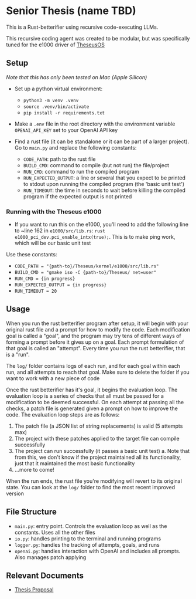 # Senior Thesis (name TBD)

This is a Rust-betterifier using recursive code-executing LLMs.

This recursive coding agent was created to be modular, but was specifically tuned for the e1000 driver of [TheseusOS](https://github.com/theseus-os/Theseus)

## Setup

_Note that this has only been tested on Mac (Apple Silicon)_

- Set up a python virtual environment:

  - `python3 -m venv .venv`
  - `source .venv/bin/activate`
  - `pip install -r requirements.txt`

- Make a `.env` file in the root directory with the environment variable `OPENAI_API_KEY` set to your OpenAI API key
- Find a rust file (it can be standalone or it can be part of a larger project). Go to `main.py` and replace the following constants:
  - `CODE_PATH`: path to the rust file
  - `BUILD_CMD`: command to compile (but not run) the file/project
  - `RUN_CMD`: command to run the compiled program
  - `RUN_EXPECTED_OUTPUT`: a line or several that you expect to be printed to stdout upon running the compiled program (the 'basic unit test')
  - `RUN_TIMEOUT`: the time in seconds to wait before killing the compiled program if the expected output is not printed

### Running with the Theseus e1000

- If you want to run this on the e1000, you'll need to add the following line to ~line 162 in `e1000/src/lib.rs`: `rust e1000_pci_dev.pci_enable_intx(true);`. This is to make ping work, which will be our basic unit test

Use these constants:

- `CODE_PATH = "{path-to}/Theseus/kernel/e1000/src/lib.rs"`
- `BUILD_CMD = "gmake iso -C {path-to}/Theseus/ net=user"`
- `RUN_CMD = {in progress}`
- `RUN_EXPECTED_OUTPUT = {in progress}`
- `RUN_TIMEOUT = 20`

## Usage

When you run the rust betterifier program after setup, it will begin with your original rust file and a prompt for how to modify the code. Each modification goal is called a "goal", and the program may try tens of different ways of forming a prompt before it gives up on a goal. Each prompt formulation of that goal is called an "attempt". Every time you run the rust betterifier, that is a "run".

The `log/` folder contains logs of each run, and for each goal within each run, and all attempts to reach that goal. Make sure to delete the folder if you want to work with a new piece of code

Once the rust betterifier has it's goal, it begins the evaluation loop. The evaluation loop is a series of checks that all must be passed for a modification to be deemed successful. On each attempt at passing all the checks, a patch file is generated given a prompt on how to improve the code. The evaluation loop steps are as follows:

1. The patch file (a JSON list of string replacements) is valid (5 attempts max)
2. The project with these patches applied to the target file can compile successfully
3. The project can run successfully (it passes a basic unit test)
    a. Note that from this, we don't know if the project maintained all its functionality, just that it maintained the most basic functionality
4. ...more to come!

When the run ends, the rust file you're modifying will revert to its original state. You can look at the `log/` folder to find the most recent improved version

## File Structure

- `main.py`: entry point. Controls the evaluation loop as well as the constants. Uses all the other files
- `io.py`: handles printing to the terminal and running programs
- `logger.py`: handles the tracking of attempts, goals, and runs
- `openai.py`: handles interaction with OpenAI and includes all prompts. Also manages patch applying

## Relevant Documents

- [Thesis Proposal](documents/proposal.pdf)
